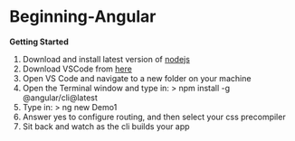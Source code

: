 # Beginning-Angular
**Getting Started**
1. Download and install latest version of [nodejs](http://nodejs.org)
1. Download VSCode from [here](https://code.visualstudio.com/download)
1. Open VS Code and navigate to a new folder on your machine
1. Open the Terminal window and type in: > npm install -g @angular/cli@latest
1. Type in: > ng new Demo1
1. Answer yes to configure routing, and then select your css precompiler
1. Sit back and watch as the cli builds your app
